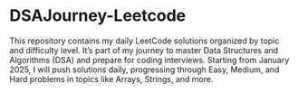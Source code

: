 # DSAJourney-Leetcode
This repository contains my daily LeetCode solutions organized by topic and difficulty level. It’s part of my journey to master Data Structures and Algorithms (DSA) and prepare for coding interviews. Starting from January 2025, I will push solutions daily, progressing through Easy, Medium, and Hard problems in topics like Arrays, Strings, and more.
